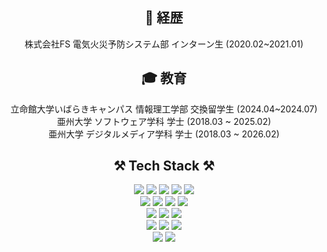 <h2 align="center">💼 経歴</h2>
<div align="center">
    株式会社FS 電気火災予防システム部 インターン生 (2020.02~2021.01)
</div>

<h2 align="center">🎓 教育</h2>
<div align="center">
    立命館大学いばらきキャンパス 情報理工学部 交換留学生 (2024.04~2024.07)
</div>
<div align="center">
    亜州大学 ソフトウェア学科 学士 (2018.03 ~ 2025.02)
</div>
<div align="center">
    亜州大学 デジタルメディア学科 学士 (2018.03 ~ 2026.02)
</div>

<h2 align="center">⚒️ Tech Stack ⚒️</h2>

<div align="center">
    <img src="https://img.shields.io/badge/java-007396?style=for-the-badge&logo=OpenJDK&logoColor=white">
    <img src="https://img.shields.io/badge/Spring-6DB33F?style=for-the-badge&logo=spring&logoColor=white"/>
    <img src="https://img.shields.io/badge/Spring%20Boot-6DB33F?style=for-the-badge&logo=springboot&logoColor=white"/>
    <img src="https://img.shields.io/badge/Python-3776AB?style=for-the-badge&logo=Python&logoColor=white"/>
    <img src="https://img.shields.io/badge/FastAPI-005571?style=for-the-badge&logo=fastapi&logoColor=white">
</div>
<div align="center">
    <img src="https://img.shields.io/badge/Dart-0175C2?style=for-the-badge&logo=dart&logoColor=white"/>
    <img src="https://img.shields.io/badge/Flutter-02569B?style=for-the-badge&logo=flutter&logoColor=white"/>
    <img src="https://img.shields.io/badge/MySQL-4479A1?style=for-the-badge&logo=MySQL&logoColor=white"/>
    <img src="https://img.shields.io/badge/C++-00599C?style=for-the-badge&logo=C%2B%2B&logoColor=white"/>
</div>
<div align="center">
    <img src="https://img.shields.io/badge/Unity-000000?style=for-the-badge&logo=unity&logoColor=white"/>
    <img src="https://img.shields.io/badge/PyCharm-000000?style=for-the-badge&logo=pycharm&logoColor=white"/>
    <img src="https://img.shields.io/badge/IntelliJ%20IDEA-000000?style=for-the-badge&logo=intellijidea&logoColor=white"/>
</div>
<div align="center">
    <img src="https://img.shields.io/badge/GitHub-181717?style=for-the-badge&logo=github&logoColor=white"/>
    <img src="https://img.shields.io/badge/Notion-000000?style=for-the-badge&logo=notion&logoColor=white"/>
    <img src="https://img.shields.io/badge/LangChain-1C3C3C?style=for-the-badge&logo=langchain&logoColor=white"/>
</div>
<div align="center">
    <img src="https://img.shields.io/badge/Adobe%20Photoshop-31A8FF?style=for-the-badge&logo=adobephotoshop&logoColor=white"/>
    <img src="https://img.shields.io/badge/Adobe%20Illustrator-FF9A00?style=for-the-badge&logo=adobeillustrator&logoColor=white"/>
</div>
